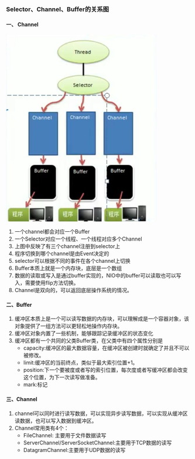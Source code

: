 ### Selector、Channel、Buffer的关系图

#### 一、 Channel
![NIO核心组件示意图](./img/NIO核心示意图.jpg)
1. 一个channel都会对应一个Buffer
2. 一个Selector对应一个线程、一个线程对应多个Channel
3. 上图中反映了有三个channel注册到selector上
4. 程序切换到哪个channel是由Event决定的
5. selector可以根据不同的事件在各个channel上切换
6. Buffer本质上就是一个内存块，底层是一个数组
7. 数据的读取或写入是通过buffer实现的，NIO中的buffer可以读取也可以写入，需要使用flip方法切换。
8. Channel是双向的，可以返回底层操作系统的情况。


#### 二、Buffer
1. 缓冲区本质上是一个可以读写数据的内存块，可以理解成是一个容器对象，该对象提供了一组方法可以更轻松地操作内存块。
2. 缓冲区对象内置了一些机制，能够跟踪记录缓冲区的状态变化
3. 缓冲区都有一个共同的父类Buffer类，在父类中有四个属性分别是
    - capacity:缓冲区的最大数据容量，在缓冲区被创建时就确定了并且不可以被修改。
    - limit:缓冲区的当前终点，类似于最大索引位置+1。
    - position:下一个要被度或者写的索引位置，每次度或者写缓冲区都会改变这个位置，为下一次读写做准备。
    - mark:标记
    
#### 三、Channel
1. channel可以同时进行读写数据，可以实现异步读写数据，可以实现从缓冲区读数据，也可以写入数据到缓冲区。
2. Channel常用类有4个：
    - FileChannel: 主要用于文件数据读写
    - ServerChannel/ServerSocketChannel:主要用于TCP数据的读写
    - DatagramChannel:主要用于UDP数据的读写
